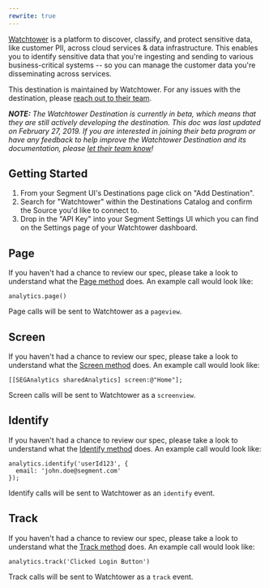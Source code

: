 ```yaml
---
rewrite: true
---
```


[Watchtower](https://www.watchtower.ai/?utm_source=segmentio&utm_medium=docs&utm_campaign=partners) is a platform to discover, classify, and protect sensitive data, like customer PII, across cloud services & data infrastructure. This enables you to identify sensitive data that you're ingesting and sending to various business-critical systems -- so you can manage the customer data you're disseminating across services.

This destination is maintained by Watchtower. For any issues with the destination, please [reach out to their team](mailto:support@watchtower.ai).

_**NOTE:** The Watchtower Destination is currently in beta, which means that they are still actively developing the destination. This doc was last updated on February 27, 2019. If you are interested in joining their beta program or have any feedback to help improve the Watchtower Destination and its documentation, please [let  their team know](mailto:support@watchtower.ai)!_


## Getting Started

<!-- {{>connection-modes}} --> 

1. From your Segment UI's Destinations page click on "Add Destination".
2. Search for "Watchtower" within the Destinations Catalog and confirm the Source you'd like to connect to.
3. Drop in the "API Key" into your Segment Settings UI which you can find on the Settings page of your Watchtower dashboard.

## Page

If you haven't had a chance to review our spec, please take a look to understand what the [Page method](https://segment.com/docs/spec/page/) does. An example call would look like:

```
analytics.page()
```

Page calls will be sent to Watchtower as a `pageview`. 


## Screen

If you haven't had a chance to review our spec, please take a look to understand what the [Screen method](https://segment.com/docs/spec/page/) does. An example call would look like:

```
[[SEGAnalytics sharedAnalytics] screen:@"Home"];
```

Screen calls will be sent to Watchtower as a `screenview`. 


## Identify

If you haven't had a chance to review our spec, please take a look to understand what the [Identify method](https://segment.com/docs/spec/identify/) does. An example call would look like:

```
analytics.identify('userId123', {
  email: 'john.doe@segment.com'
});
```

Identify calls will be sent to Watchtower as an `identify` event.


## Track

If you haven't had a chance to review our spec, please take a look to understand what the [Track method](https://segment.com/docs/spec/track/) does. An example call would look like:

```
analytics.track('Clicked Login Button')
```

Track calls will be sent to Watchtower as a `track` event.
